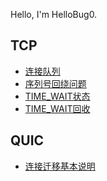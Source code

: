 Hello, I'm HelloBug0.

## TCP
  - [连接队列](https://hellobug0.github.io/tcp/%E8%BF%9E%E6%8E%A5%E9%98%9F%E5%88%97)
  - [序列号回绕问题](https://hellobug0.github.io/tcp/%E5%BA%8F%E5%88%97%E5%8F%B7%E5%9B%9E%E7%BB%95%E9%97%AE%E9%A2%98)
  - [TIME_WAIT状态](https://hellobug0.github.io/tcp/TIME_WAIT%E7%8A%B6%E6%80%81)
  - [TIME_WAIT回收](https://hellobug0.github.io/tcp/TIME_WAIT%E5%9B%9E%E6%94%B6%E9%97%AE%E9%A2%98)

## QUIC
  - [连接迁移基本说明]()
    
